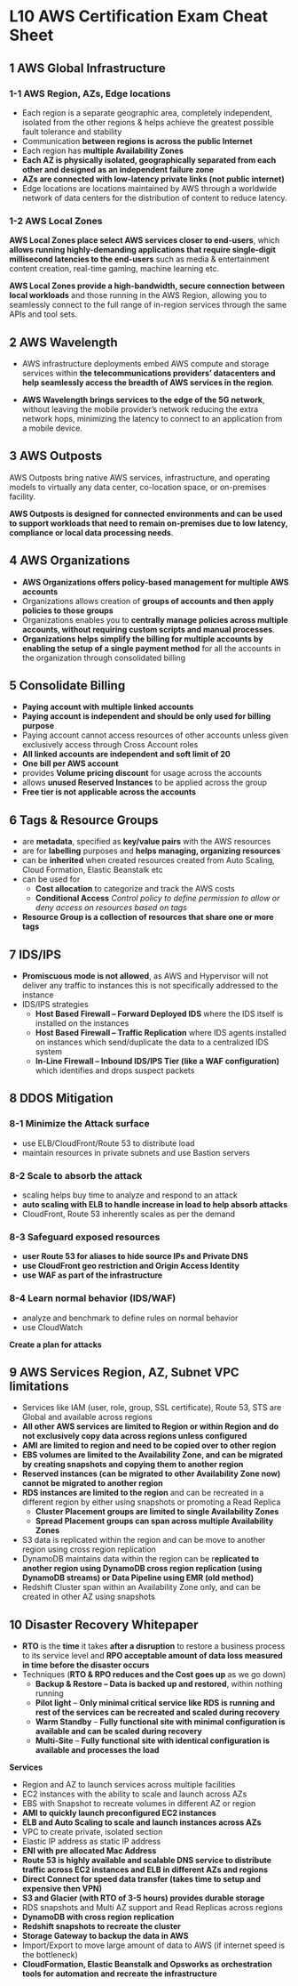 # **L10 AWS Certification Exam Cheat Sheet**

## **1 AWS Global Infrastructure**

### **1-1 AWS Region, AZs, Edge locations**

* Each region is a separate geographic area, completely independent, isolated from the other regions & helps achieve the greatest possible fault tolerance and stability
* Communication **between regions is across the public Internet**
* Each region has **multiple Availability Zones**
* **Each AZ is physically isolated, geographically separated from each other and designed as an independent failure zone**
* **AZs are connected with low-latency private links (not public internet)**
* Edge locations are locations maintained by AWS through a worldwide network of data centers for the distribution of content to reduce latency.



### **1-2 AWS Local Zones**

**AWS Local Zones place select AWS services closer to end-users**, which **allows running highly-demanding applications that require single-digit millisecond latencies to the end-users** such as media & entertainment content creation, real-time gaming, machine learning etc.


**AWS Local Zones provide a high-bandwidth, secure connection between local workloads** and those running in the AWS Region, allowing you to seamlessly connect to the full range of in-region services through the same APIs and tool sets.

## **2 AWS Wavelength**

* AWS infrastructure deployments embed AWS compute and storage services within **the telecommunications providers’ datacenters and help seamlessly access the breadth of AWS services in the region**.

* **AWS Wavelength brings services to the edge of the 5G network**, without leaving the mobile provider’s network reducing the extra network hops, minimizing the latency to connect to an application from a mobile device.


## **3 AWS Outposts**

AWS Outposts bring native AWS services, infrastructure, and operating models to virtually any data center, co-location space, or on-premises facility.


**AWS Outposts is designed for connected environments and can be used to support workloads that need to remain on-premises due to low latency, compliance or local data processing needs**.

## **4 AWS Organizations**

* **AWS Organizations offers policy-based management for multiple AWS accounts**
* Organizations allows creation of **groups of accounts and then apply policies to those groups**
* Organizations enables you to **centrally manage policies across multiple accounts, without requiring custom scripts and manual processes**.
* **Organizations helps simplify the billing for multiple accounts by enabling the setup of a single payment method** for all the accounts in the organization through consolidated billing


## **5 Consolidate Billing**

* **Paying account with multiple linked accounts**
* **Paying account is independent and should be only used for billing purpose**
* Paying account cannot access resources of other accounts unless given exclusively access through Cross Account roles
* **All linked accounts are independent and soft limit of 20**
* **One bill per AWS account**
* provides **Volume pricing discount** for usage across the accounts
* allows **unused Reserved Instances** to be applied across the group
* **Free tier is not applicable across the accounts**

## **6 Tags & Resource Groups**

* are **metadata**, specified as **key/value pairs** with the AWS resources
* are for **labelling** purposes and **helps managing, organizing resources**
* can be **inherited** when created resources created from Auto Scaling, Cloud Formation, Elastic Beanstalk etc
* can be used for
	* **Cost allocation** to categorize and track the AWS costs
	* **Conditional Access** *Control policy to define permission to allow or deny access on resources based on tags*
* **Resource Group is a collection of resources that share one or more tags**


## **7 IDS/IPS**

* **Promiscuous mode is not allowed**, as AWS and Hypervisor will not deliver any traffic to instances this is not specifically addressed to the instance
* IDS/IPS strategies
	* **Host Based Firewall – Forward Deployed IDS** where the IDS itself is installed on the instances
	* **Host Based Firewall – Traffic Replication** where IDS agents installed on instances which send/duplicate the data to a centralized IDS system
	* **In-Line Firewall – Inbound IDS/IPS Tier (like a WAF configuration)** which identifies and drops suspect packets


## **8 DDOS Mitigation**

### **8-1 Minimize the Attack surface**

* use ELB/CloudFront/Route 53 to distribute load
* maintain resources in private subnets and use Bastion servers

### **8-2 Scale to absorb the attack**

* scaling helps buy time to analyze and respond to an attack
* **auto scaling with ELB to handle increase in load to help absorb attacks**
* CloudFront, Route 53 inherently scales as per the demand


### **8-3 Safeguard exposed resources**

* **user Route 53 for aliases to hide source IPs and Private DNS**
* **use CloudFront geo restriction and Origin Access Identity**
* **use WAF as part of the infrastructure**


### **8-4 Learn normal behavior (IDS/WAF)**

* analyze and benchmark to define rules on normal behavior
* use CloudWatch

**Create a plan for attacks**


## **9 AWS Services Region, AZ, Subnet VPC limitations**

* Services like IAM (user, role, group, SSL certificate), Route 53, STS are Global and available across regions
* **All other AWS services are limited to Region or within Region and do not exclusively copy data across regions unless configured**
* **AMI are limited to region and need to be copied over to other region**
* **EBS volumes are limited to the Availability Zone, and can be migrated by creating snapshots and copying them to another region**
* **Reserved instances (can be migrated to other Availability Zone now) cannot be migrated to another region**
* **RDS instances are limited to the region** and can be recreated in a different region by either using snapshots or promoting a Read Replica
	* **Cluster Placement groups are limited to single Availability Zones**
	* **Spread Placement groups can span across multiple Availability Zones**
* S3 data is replicated within the region and can be move to another region using cross region replication
* DynamoDB maintains data within the region can be r**eplicated to another region using DynamoDB cross region replication (using DynamoDB streams) or Data Pipeline using EMR (old method)**
* Redshift Cluster span within an Availability Zone only, and can be created in other AZ using snapshots


## **10 Disaster Recovery Whitepaper**

* **RTO** is the **time** it takes **after a disruption** to restore a business process to its service level and **RPO acceptable amount of data loss measured in time before the disaster occurs**
* Techniques (**RTO & RPO reduces and the Cost goes up** as we go down)
	* **Backup & Restore – Data is backed up and restored**, within nothing running
	* **Pilot light** – **Only minimal critical service like RDS is running and rest of the services can be recreated and scaled during recovery**
	* **Warm Standby** – **Fully functional site with minimal configuration is available and can be scaled during recovery**
	* **Multi-Site** – **Fully functional site with identical configuration is available and processes the load**

**Services**
	
* Region and AZ to launch services across multiple facilities
* EC2 instances with the ability to scale and launch across AZs
* EBS with Snapshot to recreate volumes in different AZ or region
* **AMI to quickly launch preconfigured EC2 instances**
* **ELB and Auto Scaling to scale and launch instances across AZs**
* VPC to create private, isolated section
* Elastic IP address as static IP address
* **ENI with pre allocated Mac Address**
* **Route 53 is highly available and scalable DNS service to distribute traffic across EC2 instances and ELB in different AZs and regions**
* **Direct Connect for speed data transfer (takes time to setup and expensive then VPN)**
* **S3 and Glacier (with RTO of 3-5 hours) provides durable storage**
* RDS snapshots and Multi AZ support and Read Replicas across regions
* **DynamoDB with cross region replication**
* **Redshift snapshots to recreate the cluster**
* **Storage Gateway to backup the data in AWS**
* Import/Export to move large amount of data to AWS (if internet speed is the bottleneck)
* **CloudFormation, Elastic Beanstalk and Opsworks as orchestration tools for automation and recreate the infrastructure**


